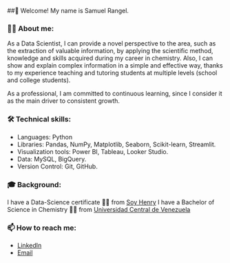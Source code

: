 ##👋 Welcome! My name is Samuel Rangel.

### 🙋‍♂️ About me:
As a Data Scientist, I can provide a novel perspective to the area, such as the extraction of valuable information, by applying the scientific method, knowledge and skills acquired during my career in chemistry. Also, I can show and explain complex information in a simple and effective way, thanks to my experience teaching and tutoring students at multiple levels (school and college students).

As a professional, I am committed to continuous learning, since I consider it as the main driver to consistent growth.

### 🛠 Technical skills:
* Languages: Python
* Libraries: Pandas, NumPy, Matplotlib, Seaborn, Scikit-learn, Streamlit.
* Visualization tools: Power BI, Tableau, Looker Studio.
* Data: MySQL, BigQuery.
* Version Control: Git, GitHub.

### 🎓 Background:
I have a Data-Science certificate 👨‍💻 from [Soy Henry](https://www.soyhenry.com)
I have a Bachelor of Science in Chemistry 👨‍🔬 from [Universidad Central de Venezuela](http://www.ucv.ve)

### 📫 How to reach me:
* [LinkedIn](https://www.linkedin.com/in/samuel-antonio-rangel-sar021/)
* [Email](samuel.rangel.021@gmail.com)
